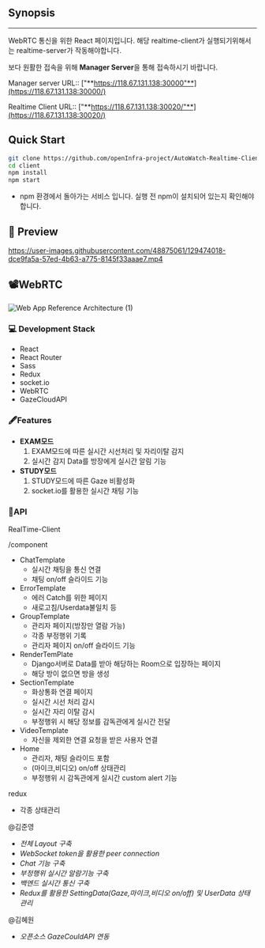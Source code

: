 ## Synopsis

---

WebRTC 통신을 위한 React 페이지입니다. 해당 realtime-client가 실행되기위해서는 realtime-server가 작동해야합니다.

보다 원활한 접속을 위해 **Manager Server**을 통해 접속하시기 바랍니다.

Manager server URL:: ["**https://118.67.131.138:30000"**](https://118.67.131.138:30000/)

Realtime Client URL:: ["**https://118.67.131.138:30020/"**](https://118.67.131.138:30020/)

## Quick Start

```bash
git clone https://github.com/openInfra-project/AutoWatch-Realtime-Client
cd client
npm install
npm start
```

 * npm 환경에서 돌아가는 서비스 입니다. 실행 전 npm이 설치되어 있는지 확인해야 합니다.
## 🎨 Preview
https://user-images.githubusercontent.com/48875061/129474018-dce9fa5a-57ed-4b63-a775-8145f33aaae7.mp4
 
## 📽️WebRTC
![Web App Reference Architecture (1)](https://user-images.githubusercontent.com/48875061/129440265-23c41b6a-547a-44dd-8a7e-81a245d129fa.png)


### **💻 Development Stack**

- React
- React Router
- Sass
- Redux
- socket.io
- WebRTC
- GazeCloudAPI


### 🖋Features

- **EXAM모드**
    1. EXAM모드에 따른 실시간 시선처리 및 자리이탈 감지
    2. 실시간 감지 Data를 방장에게 실시간 알림 기능
- **STUDY모드**
    1. STUDY모드에 따른 Gaze 비활성화
    2. socket.io를 활용한 실시간 채팅 기능

### 🐹API

RealTime-Client

/component

- ChatTemplate
    - 실시간 채팅을 통신 연결
    - 채팅 on/off 슬라이드 기능
- ErrorTemplate
    - 에러 Catch를 위한 페이지
    - 새로고침/Userdata불일치 등
- GroupTemplate
    - 관리자 페이지(방장만 열람 가능)
    - 각종 부정행위 기록
    - 관리자 페이지 on/off 슬라이드 기능
- RenderTemPlate
    - Django서버로 Data를 받아 해당하는 Room으로 입장하는 페이지
    - 해당 방이 없으면 방을 생성
- SectionTemplate
    - 화상통화 연결 페이지
    - 실시간 시선 처리 감시
    - 실시간 자리 이탈 감시
    - 부정행위 시 해당 정보를 감독관에게 실시간 전달
- VideoTemplate
    - 자신을 제외한 연결 요청을 받은 사용자 연결
- Home
    - 관리자, 채팅 슬라이드 포함
    - (마이크,비디오) on/off 상태관리
    - 부정행위 시 감독관에게 실시간 custom alert 기능

redux

- 각종 상태관리

@김준영 

- *전체 Layout 구축*
- *WebSocket token을 활용한 peer connection*
- *Chat 기능 구축*
- *부정행위 실시간 알람기능 구축*
- *백엔드 실시간 통신 구축*
- *Redux를 활용한 SettingData(Gaze,마이크,비디오 on/off) 및 UserData 상태 관리*

@김혜원 

- *오픈소스 GazeCouldAPI 연동*

